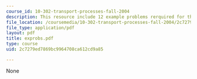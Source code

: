 ```yaml
---
course_id: 10-302-transport-processes-fall-2004
description: This resource include 12 example problems rerquired for the course.
file_location: /coursemedia/10-302-transport-processes-fall-2004/2c7279ed7869bc9964708ca612cd9a85_exprobs.pdf
file_type: application/pdf
layout: pdf
title: exprobs.pdf
type: course
uid: 2c7279ed7869bc9964708ca612cd9a85

---
```

None